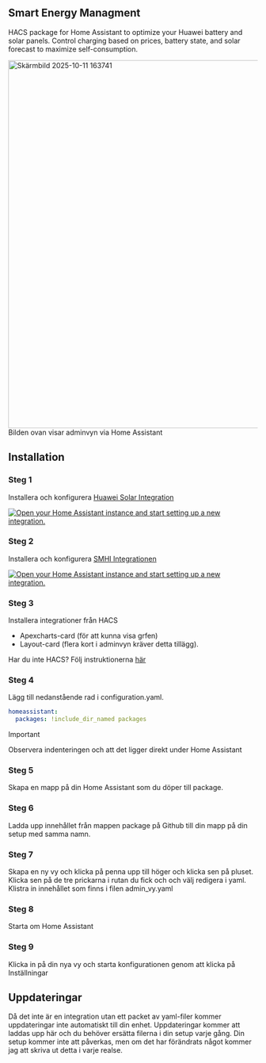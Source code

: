 ## Smart Energy Managment
HACS package for Home Assistant to optimize your Huawei battery and solar panels. Control charging based on prices, battery state, and solar forecast to maximize self-consumption.

<img width="1850" height="742" alt="Skärmbild 2025-10-11 163741" src="https://github.com/user-attachments/assets/8c306b50-f229-4a00-bfe9-e61b41ed0f2f" />
Bilden ovan visar adminvyn via Home Assistant

## Installation
### Steg 1
Installera och konfigurera [Huawei Solar Integration](https://github.com/wlcrs/huawei_solar)

<a href="https://my.home-assistant.io/redirect/config_flow_start/?domain=huawei_solar" target="_blank" rel="noreferrer noopener"><img src="https://my.home-assistant.io/badges/config_flow_start.svg" alt="Open your Home Assistant instance and start setting up a new integration." /></a>

### Steg 2
Installera och konfigurera [SMHI Integrationen](https://www.home-assistant.io/integrations/smhi/)

<a href="https://my.home-assistant.io/redirect/config_flow_start/?domain=smhi" target="_blank" rel="noreferrer noopener"><img src="https://my.home-assistant.io/badges/config_flow_start.svg" alt="Open your Home Assistant instance and start setting up a new integration." /></a>

### Steg 3
Installera integrationer från HACS
- Apexcharts-card (för att kunna visa grfen)
- Layout-card (flera kort i adminvyn kräver detta tillägg).

Har du inte HACS? 
Följ instruktionerna [här](https://www.hacs.xyz/docs/use/configuration/basic/)

### Steg 4
Lägg till nedanstående rad i configuration.yaml. 

```yml
homeassistant:
  packages: !include_dir_named packages
```
> [!IMPORTANT]
Observera indenteringen och att det ligger direkt under Home Assistant 

### Steg 5
Skapa en mapp på din Home Assistant som du döper till package.

### Steg 6
Ladda upp innehållet från mappen package på Github till din mapp på din setup med samma namn. 

### Steg 7
Skapa en ny vy och klicka på penna upp till höger och klicka sen på pluset. Klicka sen på de tre prickarna i rutan du fick och och välj redigera i yaml. Klistra in innehållet som finns i filen admin_vy.yaml

### Steg 8
Starta om Home Assistant 

### Steg 9
Klicka in på din nya vy och starta konfigurationen genom att klicka på Inställningar

## Uppdateringar
Då det inte är en integration utan ett packet av yaml-filer kommer uppdateringar inte automatiskt till din enhet. Uppdateringar kommer att laddas upp här och du behöver ersätta filerna i din setup varje gång. Din setup kommer inte att påverkas, men om det har förändrats något kommer jag att skriva ut detta i varje realse. 
